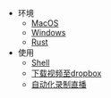 * 环境
    * [MacOS](env/macos.md)
    * [Windows](env/windows.md)
    * [Rust](env/rust.md)
* 使用
    * [Shell](apply/shell.md)
    * [下载视频至dropbox](apply/ytb2db.md)
    * [自动化录制直播](apply/lives.md)

